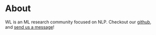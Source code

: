 # About

WL is an ML research community focused on NLP. Checkout our [github](https://github.com/wl-research), and [send us a message](mailto:hassanmohamed0407@gmail.com)! 

